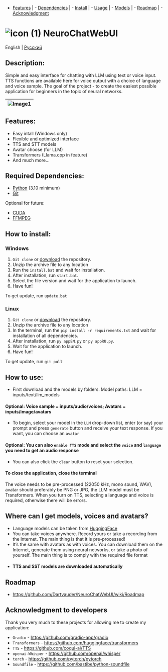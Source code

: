 - [Features](/#Features) | - [Dependencies](/#Required-Dependencies) | - [Install](/How-to-install) | - [Usage](/#How-to-use) | - [Models](/#Where-can-I-get-models-voices-and-avatars) | - [Roadmap](/#Roadmap) | - [Acknowledgment](/#Acknowledgment-to-developers)

# ![icon (1)](https://github.com/Dartvauder/NeuroChatWebUI/assets/140557322/e3c1d95a-828f-4a65-bea6-64c336dbe6fa) NeuroChatWebUI
English | [Русский](/README_RU.md)
## Description:

Simple and easy interface for chatting with LLM using text or voice input. TTS functions are available here for voice output with a choice of language and voice sample. The goal of the project - to create the easiest possible application for beginners in the topic of neural networks.

|![Image1](https://github.com/Dartvauder/NeuroChatWebUI/assets/140557322/98e185c1-6011-434c-af9f-885d1c5ded48) |
|:---:|

## Features:

* Easy intall (Windows only)
* Flexible and optimized interface
* TTS and STT models
* Avatar choose (for LLM)
* Transformers (Llama.cpp in feature)
* And much more...

## Required Dependencies:

* [Python](https://www.python.org/downloads/) (3.10 minimum)
* [Git](https://git-scm.com/downloads)

Optional for future:

* [CUDA](https://developer.nvidia.com/cuda-downloads)
* [FFMPEG](https://ffmpeg.org/download.html)

## How to install:

### Windows

1) `Git clone` or [download](https://github.com/Dartvauder/NeuroChatWebUI/files/14619331/NeuroChatWebUI.zip) the repository.
2) Unzip the archive file to any location
3) Run the `install.bat` and wait for installation.
4) After installation, run `start.bat`.
5) Select the file version and wait for the application to launch.
6) Have fun!

To get update, run `update.bat`

### Linux

1) `Git clone` or [download](https://github.com/Dartvauder/NeuroChatWebUI/files/14619331/NeuroChatWebUI.zip) the repository.
2) Unzip the archive file to any location
3) In the terminal, run the `pip install -r requirements.txt` and wait for installation of all dependencies.
4) After installation, run `py appEN.py` or `py appRU.py`.
5) Wait for the application to launch.
6) Have fun!

To get update, run `git pull`

## How to use:

* First download and the models by folders. Model paths: LLM = inputs/text/llm_models
#### Optional: Voice sample = inputs/audio/voices; Avatars = inputs/image/avatars
* To begin, select your model in the `LLM` drop-down list, enter (or say) your prompt and press `generate` button and receive your text response. If you want, you can choose an `avatar`
#### Optional: You can also `enable TTS` mode and select the `voice` and `language` you need to get an audio response
* You can also click the `clear` button to reset your selection.
#### To close the application, close the terminal

The voice needs to be pre-processed (22050 kHz, mono sound, WAV), avatar should preferably be PNG or JPG, the LLM model must be Transformers. When you turn on TTS, selecting a language and voice is required, otherwise there will be errors.

## Where can I get models, voices and avatars?

* Language models can be taken from [HuggingFace](https://huggingface.co/models)
* You can take voices anywhere. Record yours or take a recording from the Internet. The main thing is that it is pre-processed!
* It’s the same with avatars as with voices. You can download them on the Internet, generate them using neural networks, or take a photo of yourself. The main thing is to comply with the required file format
* #### TTS and SST models are downloaded automatically

## Roadmap

* https://github.com/Dartvauder/NeuroChatWebUI/wiki/Roadmap

## Acknowledgment to developers

Thank you very much to these projects for allowing me to create my application:

* `Gradio` - https://github.com/gradio-app/gradio
* `Transformers` - https://github.com/huggingface/transformers
* `TTS` - https://github.com/coqui-ai/TTS
* `openai-Whisper` - https://github.com/openai/whisper
* `torch` - https://github.com/pytorch/pytorch
* `Soundfile` - https://github.com/bastibe/python-soundfile
